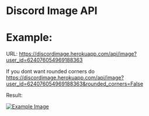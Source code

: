 # Discord Image API

# Example:

URL: https://discordimage.herokuapp.com/api/image?user_id=624076054969188363

If you dont want rounded corners do https://discordimage.herokuapp.com/api/image?user_id=624076054969188363&rounded_corners=False


Result:

[![Example Image](https://discordimage.herokuapp.com/api/image/?user_id=624076054969188363)](https://discordimage.herokuapp.com/docs)
